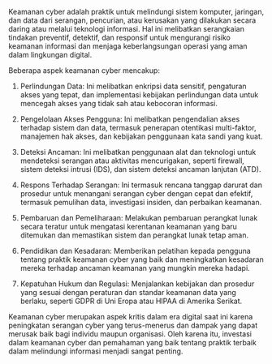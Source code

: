 Keamanan cyber adalah praktik untuk melindungi sistem komputer, jaringan, dan data dari serangan, pencurian, atau kerusakan yang dilakukan secara daring atau melalui teknologi informasi. Hal ini melibatkan serangkaian tindakan preventif, detektif, dan responsif untuk mengurangi risiko keamanan informasi dan menjaga keberlangsungan operasi yang aman dalam lingkungan digital.

Beberapa aspek keamanan cyber mencakup:

1. Perlindungan Data: Ini melibatkan enkripsi data sensitif, pengaturan akses yang tepat, dan implementasi kebijakan perlindungan data untuk mencegah akses yang tidak sah atau kebocoran informasi.

2. Pengelolaan Akses Pengguna: Ini melibatkan pengendalian akses terhadap sistem dan data, termasuk penerapan otentikasi multi-faktor, manajemen hak akses, dan kebijakan penggunaan kata sandi yang kuat.

3. Deteksi Ancaman: Ini melibatkan penggunaan alat dan teknologi untuk mendeteksi serangan atau aktivitas mencurigakan, seperti firewall, sistem deteksi intrusi (IDS), dan sistem deteksi ancaman lanjutan (ATD).

4. Respons Terhadap Serangan: Ini termasuk rencana tanggap darurat dan prosedur untuk menangani serangan cyber dengan cepat dan efektif, termasuk pemulihan data, investigasi insiden, dan perbaikan keamanan.

5. Pembaruan dan Pemeliharaan: Melakukan pembaruan perangkat lunak secara teratur untuk mengatasi kerentanan keamanan yang baru ditemukan dan memastikan sistem dan perangkat lunak tetap aman.

6. Pendidikan dan Kesadaran: Memberikan pelatihan kepada pengguna tentang praktik keamanan cyber yang baik dan meningkatkan kesadaran mereka terhadap ancaman keamanan yang mungkin mereka hadapi.

7. Kepatuhan Hukum dan Regulasi: Menjalankan kebijakan dan prosedur yang sesuai dengan peraturan dan standar keamanan data yang berlaku, seperti GDPR di Uni Eropa atau HIPAA di Amerika Serikat.

Keamanan cyber merupakan aspek kritis dalam era digital saat ini karena peningkatan serangan cyber yang terus-menerus dan dampak yang dapat merusak baik bagi individu maupun organisasi. Oleh karena itu, investasi dalam keamanan cyber dan pemahaman yang baik tentang praktik terbaik dalam melindungi informasi menjadi sangat penting.




